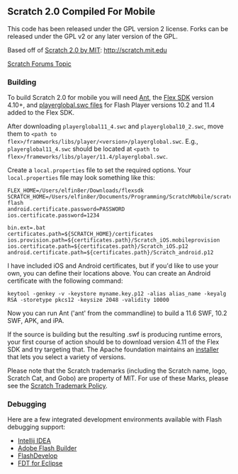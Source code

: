 ## Scratch 2.0 Compiled For Mobile
This code has been released under the GPL version 2 license. Forks can be released under the GPL v2 or any later version of the GPL.

Based off of [Scratch 2.0 by MIT](http://scratch.mit.edu): http://scratch.mit.edu

[Scratch Forums Topic](https://scratch.mit.edu/discuss/topic/60012)

### Building
To build Scratch 2.0 for mobile you will need [Ant](http://ant.apache.org/), the [Flex SDK](http://flex.apache.org/) version 4.10+, and [playerglobal.swc files](http://helpx.adobe.com/flash-player/kb/archived-flash-player-versions.html#playerglobal) for Flash Player versions 10.2 and 11.4 added to the Flex SDK.

After downloading ``playerglobal11_4.swc`` and ``playerglobal10_2.swc``, move them to ``<path to flex>/frameworks/libs/player/<version>/playerglobal.swc``. E.g., ``playerglobal11_4.swc`` should be located at ``<path to flex>/frameworks/libs/player/11.4/playerglobal.swc``.

Create a ``local.properties`` file to set the required options. Your ``local.properties`` file may look something like this: 
```
FLEX_HOME=/Users/elfin8er/Downloads/flexsdk
SCRATCH_HOME=/Users/elfin8er/Documents/Programming/ScratchMobile/scratch-flash
android.certificate.password=PASSWORD
ios.certificate.password=1234

bin.ext=.bat
certificates.path=${SCRATCH_HOME}/certificates
ios.provision.path=${certificates.path}/Scratch_iOS.mobileprovision
ios.certificate.path=${certificates.path}/Scratch_iOS.p12
android.certificate.path=${certificates.path}/Scratch_android.p12
```

I have included iOS and Android certificates, but if you'd like to use your own, you can define their locations above. You can create an Android certificate with the following command:

```
keytool -genkey -v -keystore myname.key.p12 -alias alias_name -keyalg RSA -storetype pkcs12 -keysize 2048 -validity 10000
```

Now you can run Ant ('ant' from the commandline) to build a 11.6 SWF, 10.2 SWF, APK, and iPA.

If the source is building but the resulting .swf is producing runtime errors, your first course of action should be to download version 4.11 of the Flex SDK and try targeting that. The Apache foundation maintains an [installer](http://flex.apache.org/installer.html) that lets you select a variety of versions.

Please note that the Scratch trademarks (including the Scratch name, logo, Scratch Cat, and Gobo) are property of MIT. For use of these Marks, please see the [Scratch Trademark Policy](http://wiki.scratch.mit.edu/wiki/Scratch_1.4_Source_Code#Scratch_Trademark_Policy).

### Debugging
Here are a few integrated development environments available with Flash debugging support:
* [Intellij IDEA](http://www.jetbrains.com/idea/features/flex_ide.html)
* [Adobe Flash Builder](http://www.adobe.com/products/flash-builder.html)
* [FlashDevelop](http://www.flashdevelop.org/)
* [FDT for Eclipse](http://fdt.powerflasher.com/)

 